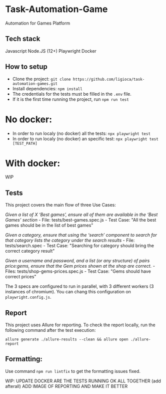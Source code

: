 # Task-Automation-Game
Automation for Games Platform

## Tech stack
Javascript
Node.JS (12+)
Playwright
Docker

## How to setup
- Clone the project: `git clone https://github.com/ligioca/task-automation-games.git`
- Install dependencies: `npm install`
- The credentials for the tests must be filled in the `.env` file. 
- If it is the first time running the project, run `npm run test`

# No docker: 
- In order to run localy (no docker) all the tests: `npx playwright test`
- In order to run localy (no docker) an specific test: `npx playwright test [TEST_PATH]`

# With docker: 
WIP

## Tests
This project covers the main flow of three Use Cases:

_Given a list of X ‘Best games’, ensure all of them are available in the ‘Best Games’
section_
    - File: tests/best-games.spec.js
    - Test Case: "All the best games should be in the list of best games"

_Given a category, ensure that using the ‘search’ component to search for that category
lists the category under the search results_
    - File: tests/search.spec
    - Test Case: "Searching for category should bring the correct category result"

_Given a username and password, and a list (or any structure) of pairs price:gems, ensure
that the Gem prices shown at the shop are correct._
    - Files: tests/shop-gems-prices.spec.js
    - Test Case: "Gems should have correct prices"

The 3 specs are configured to run in parallel, with 3 different workers (3 instances of chromium). You can chang this configuration on `playwright.config.js`.

## Report
This project uses Allure for reporting. 
To check the report locally, run the following command after the test execution:

`allure generate ./allure-results --clean && allure open ./allure-report`

## Formatting:
Use command `npm run lintfix` to get the formatting issues fixed.



WIP: 
UPDATE DOCKER
ARE THE TESTS RUNNING OK ALL TOGETHER (add afterall)
ADD IMAGE OF REPORTING AND MAKE IT BETTER

